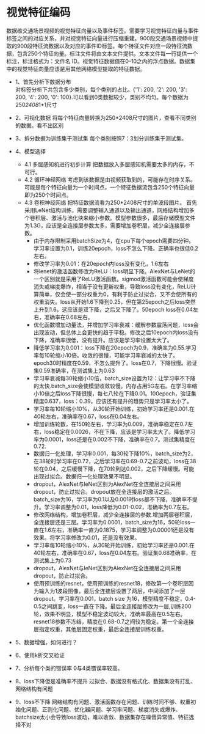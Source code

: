 # 视觉特征编码
数据维交通场景视频的视觉特征向量以及事件标签。需要学习视觉特征向量与事件标签之间的对应关系，并对视觉特征向量进行压缩重建。900段交通场景视频中提取的900段特征流数据以及对应的事件ID标签。每个特征文件对应一段特征流数据，包含250个特征向量。标注文件将由文本文件提供。文本文件每一行提供一个标注，标注格式为：文件名 ID。视觉特征数据值在0-10之内的浮点数据。数据集中的视觉特征向量应该是用其他网络模型提取的特征数据。
- 1、首先分析下数据分布  
对标签分析下共包含多少类别，每个类别的占比。{'1': 200, '2': 200, '3': 200, '4': 200, '0': 100}.可以看到0类数据较少，类别不均匀。每个数据为250*2408*1*1尺寸

- 2、可视化数据
将每个特征向量转换为250*2408尺寸的图片，查看不同类别的数据。看不出区别

- 3、拆分数据为训练集于测试集
每个类别按照7：3划分训练集于测试集。

- 4、模型选择
  - 4.1 多层感知机进行初步计算
把数据放入多层感知机需要太多的内存，不可行。
  - 4.2 循环神经网络
考虑到该数据是由视频获取到的，可能存在时序关系。可能是每个特征向量为一个时间点，一个特征数据流包含250个特征向量即为250个时间点。
  - 4.3 卷积神经网络
把特征数据流看为250*2408尺寸的单波段图片。
    首先采用LeNet结构训练，需要调整输入通道以及输出通道，网络结构增加多个卷积层、激活与池化块来缩小参数。模型参数很多，最后存储模型文件为1.3G，应该是全连接层参数太多，需要增加卷积层，减少全连接层参数。
    - 由于内存限制采用batchSize为4，在cpu下每个epoch需要四分钟。学习率设置为0.1，训练20epoch，loss不怎么下降。正确率也很低0.2左右。
    - 修改学习率为0.01：在20epoch内loss没有变化，1.6左右
    - 将lenet的激活函数修改为ReLU：loss明显下降。AlexNet与LeNet的一个区别就是采用了ReLU激活函数。sigmod激活函数可能会使梯度消失或梯度爆炸，相当于没有更新权重，导致loss没有变化，ReLU计算简单，仅会使一部分权重为0，有利于防止过拟合，又不会使所有的权重消失。loss从开始1.6下降到0.25，但在第25epoch之后loss突然上升到1.6，这应该是双下降，之后又下降了。50epoch loss在0.04左右，准确率在0.68左右。
    - 优化函数增加动量法，并增加学习率衰减：缓解参数震荡问题，loss会出现波动，但总体上会更快的趋于平稳。修改之后10epoch内loss没有下降，准确率很低，没有提升。应该是学习率设置太大了。
    - 降低学习率为0.001：loss下降在20epoch为0.9，准确率为0.55.学习率每10轮缩小10倍。收敛的很慢，可能学习率衰减的太快了。epoch30时精度在0.59，不怎么提升了。loss在0.7，下降很慢。验证集0.59准确率，在测试集上为0.63
    - 学习率衰减每30轮缩小10倍，batch_size设置为12：让学习率不下降的太快.batch_size会使模型收敛较慢。内存占用5G左右。在学习率缩小10倍之后loss下降很慢，每七八轮在下降0.01。100epoch，验证集精度0.637，loss：0.39，应该还有提升的趋势只是学习率太小了。
    - 学习率每10轮缩小10%，从30轮开始训练，初始学习率还是0.001.在40轮左右，准确率在0.67，loss在0.04左右。
    - 增加训练轮数，在150轮左右，学习率为0.009，准确率稳定在0.7左右，loss稳定在0.0026，不在下降，应该是学习率太大了。降低学习率为0.0001，loss还是在0.002不下降，准确率在0.7。测试集精度在0.72.
    - 数据归一化处理，学习率0.001，每30轮下降10%，batch_size为2，在38轮时学习率在0.72，之后学习率在0.69-0.7之前波动，loss在38轮在0.04，之后缓慢下降，在70轮到达0.002，之后下降缓慢。可能出现过拟合。数据归一化处理效果不明显。 
    - dropout，AlexNet与leNet区别为AlexNet在全连接层之间采用dropout，防止过拟合。dropout放在全连接层的激活之后。batch_size为16，学习率为0.1以及0.001时loss都不下降，准确率不提升。学习率调整为0.01，loss降低为0.01-0.02，准确率为0.7左右。
    - 修改网络结构，增加卷积层，减少全连接层的参数.增加两层卷积层，全连接层还是三层。学习率为0.0001，batch_size为16，50轮loss一直在1.6左右，准确率一直为0.1875，学习率调整为0.00001还是没有效果。将学习率修改为0.01，还是没有效果。
    - 学习率每10轮缩小10%，从30轮开始训练，初始学习率还是0.001.在40轮左右，准确率在0.67，loss在0.04左右。验证集0.68准确率，在测试集上为0.73
    - dropout，AlexNet与leNet区别为AlexNet在全连接层之间采用dropout，防止过拟合。
    - 使用预训练的resnet，使用预训练的resnet18，修改第一个卷积层因为输入为1波段图像，最后全连接层设置了两层，中间添加了一层dropout。学习率在0.001，batch size 为16，模型精度不稳定，0.4-0.5之间跳变，loss一直在下降。最后全连接层修改为一层,训练200轮，效果不明显，模型不稳定波动较大，准确率最高在0.5左右。resnet18参数不冻结，精度在0.68-0.7之间较为稳定。第一个全连接层指定权重，其他层固定权重，最后全连接层训练权重。


- 5、数据增强，如何进行？

- 6、使用k折交叉验证

- 7、分析每个类的错误率
0与4类错误率较高。

- 8、loss下降但是准确率不提升
过拟合、数据没有格式化、数据集没有打乱、网络结构有问题

- 9、loss不下降
网络结构有问题、激活函数存在问题、训练时间不够、权重初始化问题、正则化问题、优化器问题、学习率问题、梯度消失或爆炸、batchsize太小会导致loss波动，难以收敛、数据集存在噪音异常值、特征选择不对